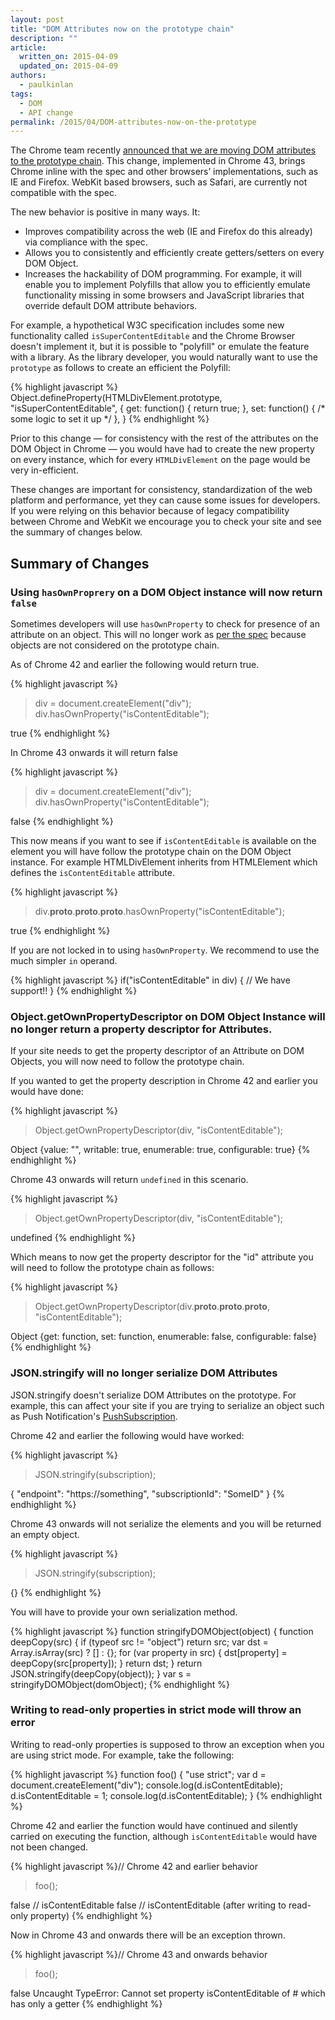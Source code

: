 ```yaml
---
layout: post
title: "DOM Attributes now on the prototype chain"
description: ""
article:
  written_on: 2015-04-09
  updated_on: 2015-04-09
authors:
  - paulkinlan
tags:
  - DOM
  - API change
permalink: /2015/04/DOM-attributes-now-on-the-prototype
---
```


The Chrome team recently [announced that we are moving DOM attributes to the prototype chain](https://groups.google.com/a/chromium.org/forum/#!topic/blink-dev/H0MGw0jkdn4).  This change, implemented in Chrome 43, brings Chrome inline with the spec and other browsers’ implementations, such as IE and Firefox.  WebKit based browsers, such as Safari, are currently not compatible with the spec. 

The new behavior is positive in many ways. It:

* Improves compatibility across the web (IE and Firefox do this already) via compliance with the spec.
* Allows you to consistently and efficiently create getters/setters on every DOM Object. 
* Increases the hackability of DOM programming. For example, it will enable you to implement Polyfills that allow you to efficiently emulate functionality missing in some browsers and JavaScript libraries that override default DOM attribute behaviors. 

For example, a hypothetical W3C specification includes some new functionality called `isSuperContentEditable` and the Chrome Browser doesn't implement it, but it is possible to "polyfill" or emulate the feature with a library.  As the library developer, you would naturally want to use the `prototype` as follows to create an efficient the Polyfill:

{% highlight javascript %}
Object.defineProperty(HTMLDivElement.prototype, "isSuperContentEditable", {
  get: function() { return true; },
  set: function() { /* some logic to set it up */ },
}
{% endhighlight %}

Prior to this change &mdash; for consistency with the rest of the attributes on the DOM Object in Chrome &mdash; you would have had to create the new property on every instance, which for every `HTMLDivElement` on the page would be very in-efficient.

These changes are important for consistency, standardization of the web platform and performance, yet they can cause some issues for developers. If you were relying on this behavior because of legacy compatibility between Chrome and WebKit we encourage you to check your site and see the summary of changes below.

## Summary of Changes

### Using `hasOwnProprery` on a DOM Object instance will now return `false`

Sometimes developers will use `hasOwnProperty` to check for presence of an attribute on an object.  This will no longer work as [per the spec](http://www.ecma-international.org/ecma-262/5.1/#sec-15.2.4.5) because objects are not considered on the prototype chain.

As of Chrome 42 and earlier the following would return true.

{% highlight javascript %}
> div = document.createElement("div");
> div.hasOwnProperty("isContentEditable");

true
{% endhighlight %}

In Chrome 43 onwards it will return false

{% highlight javascript %}
> div = document.createElement("div");
> div.hasOwnProperty("isContentEditable");

false
{% endhighlight %}

This now means if you want to see if `isContentEditable` is available on the element you will have follow the prototype chain on the DOM Object instance. For example HTMLDivElement inherits from HTMLElement which defines the `isContentEditable` attribute.

{% highlight javascript %}
> div.__proto__.__proto__.__proto__.hasOwnProperty("isContentEditable");

true
{% endhighlight %}

If you are not locked in to using `hasOwnProperty`. We recommend to use the much simpler `in` operand.

{% highlight javascript %}
if("isContentEditable" in div) {
  // We have support!!
}
{% endhighlight %}



### Object.getOwnPropertyDescriptor on DOM Object Instance will no longer return a property descriptor for Attributes.

If your site needs to get the property descriptor of an Attribute on DOM Objects, you will now need to follow the prototype chain.

If you wanted to get the property description in Chrome 42 and earlier you would have done:

{% highlight javascript %}
> Object.getOwnPropertyDescriptor(div, "isContentEditable");

Object {value: "", writable: true, enumerable: true, configurable: true}
{% endhighlight %}

Chrome 43 onwards will return `undefined` in this scenario.

{% highlight javascript %}
> Object.getOwnPropertyDescriptor(div, "isContentEditable");

undefined
{% endhighlight %}

Which means to now get the property descriptor for the "id" attribute you will need to follow the prototype chain as follows:

{% highlight javascript %}
> Object.getOwnPropertyDescriptor(div.__proto__.__proto__.__proto__, "isContentEditable");

Object {get: function, set: function, enumerable: false, configurable: false}
{% endhighlight %}

### JSON.stringify will no longer serialize DOM Attributes

JSON.stringify doesn't serialize DOM Attributes on the prototype.  For example, this can affect your site if you are trying to serialize an object such as Push Notification's [PushSubscription](https://w3c.github.io/push-api/#pushsubscription-interface).

Chrome 42 and earlier the following would have worked:

{% highlight javascript %}
> JSON.stringify(subscription);

{
  "endpoint": "https://something",
  "subscriptionId": "SomeID"
}
{% endhighlight %}

Chrome 43 onwards will not serialize the elements and you will be returned an empty object.

{% highlight javascript %}
> JSON.stringify(subscription);

{}
{% endhighlight %}

You will have to provide your own serialization method.


{% highlight javascript %}
function stringifyDOMObject(object)
{
    function deepCopy(src) {
        if (typeof src != "object")
            return src;
        var dst = Array.isArray(src) ? [] : {};
        for (var property in src) {
            dst[property] = deepCopy(src[property]);
        }
        return dst;
    }
    return JSON.stringify(deepCopy(object));
}
var s = stringifyDOMObject(domObject);
{% endhighlight %}

### Writing to read-only properties in strict mode will throw an error

Writing to read-only properties is supposed to throw an exception when you are using strict mode. For example, take the following:

{% highlight javascript %}
function foo() {
  "use strict";
  var d = document.createElement("div");
  console.log(d.isContentEditable);
  d.isContentEditable = 1;
  console.log(d.isContentEditable);
}
{% endhighlight %}

Chrome 42 and earlier the function would have continued and silently carried on executing the function, although `isContentEditable` would have not been changed.

{% highlight javascript %}// Chrome 42 and earlier behavior
> foo();

false // isContentEditable
false // isContentEditable (after writing to read-only property)
{% endhighlight %}

Now in Chrome 43 and onwards there will be an exception thrown.

{% highlight javascript %}// Chrome 43 and onwards behavior
> foo();

false
Uncaught TypeError: Cannot set property isContentEditable of #<HTMLElement> which has only a getter
{% endhighlight %}